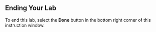 ## Ending Your Lab

To end this lab, select the **Done** button in the bottom right corner of this instruction window.
